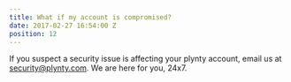 ```yaml
---
title: What if my account is compromised?
date: 2017-02-27 16:54:00 Z
position: 12
---
```


If you suspect a security issue is affecting your plynty account, email us at security@plynty.com. We are here for you, 24x7.